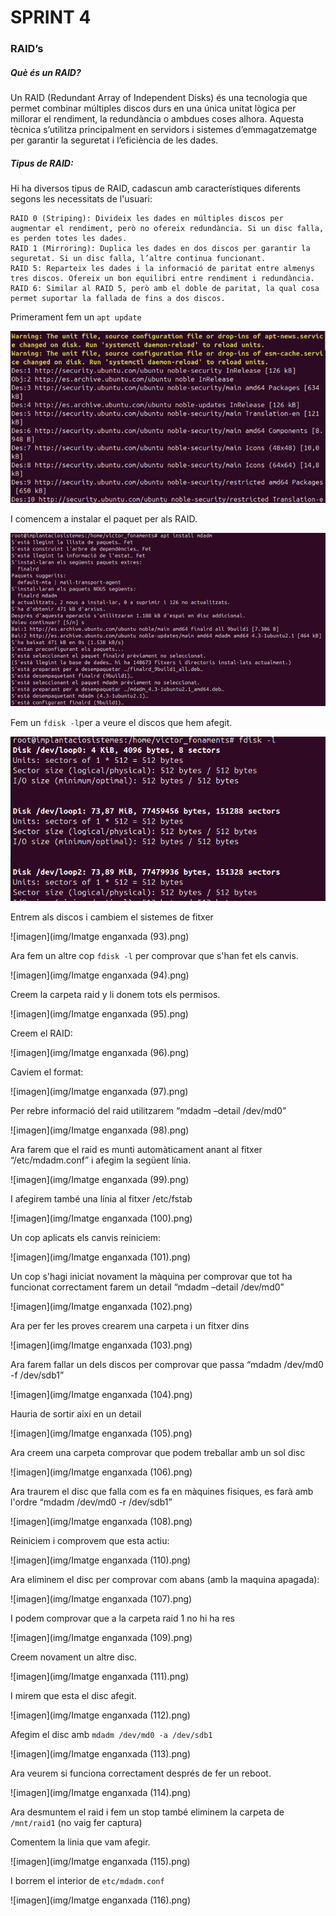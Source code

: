 # SPRINT 4

### RAID’s

##### Què és un RAID?

Un RAID (Redundant Array of Independent Disks) és una tecnologia que permet combinar múltiples discos durs en una única unitat lògica per millorar el rendiment, la redundància o ambdues coses alhora. Aquesta tècnica s’utilitza principalment en servidors i sistemes d’emmagatzematge per garantir la seguretat i l’eficiència de les dades.

##### Tipus de RAID:

Hi ha diversos tipus de RAID, cadascun amb característiques diferents segons les necessitats de l'usuari:

    RAID 0 (Striping): Divideix les dades en múltiples discos per augmentar el rendiment, però no ofereix redundància. Si un disc falla, es perden totes les dades.
    RAID 1 (Mirroring): Duplica les dades en dos discos per garantir la seguretat. Si un disc falla, l’altre continua funcionant.
    RAID 5: Reparteix les dades i la informació de paritat entre almenys tres discos. Ofereix un bon equilibri entre rendiment i redundància.
    RAID 6: Similar al RAID 5, però amb el doble de paritat, la qual cosa permet suportar la fallada de fins a dos discos.

Primerament fem un `apt update`

![imagen](<img/Imatge enganxada (91).png>)

I comencem a instalar el paquet per als RAID.

![imagen](<img/Imatge enganxada (89).png>)

Fem un `fdisk -l`per a veure el discos que hem afegit.

![imagen](<img/Imatge enganxada (92).png>)

Entrem als discos i cambiem el sistemes de fitxer

![imagen](img/Imatge enganxada (93).png)

Ara fem un altre cop `fdisk -l` per comprovar que s'han fet els canvis.

![imagen](img/Imatge enganxada (94).png)

Creem la carpeta raid y li donem tots els permisos.

![imagen](img/Imatge enganxada (95).png)

Creem el RAID:

![imagen](img/Imatge enganxada (96).png)

Caviem el format:

![imagen](img/Imatge enganxada (97).png)

Per rebre informació del raid utilitzarem “mdadm –detail /dev/md0”

![imagen](img/Imatge enganxada (98).png)

Ara farem que el raid es munti automàticament anant al fitxer “/etc/mdadm.conf” i afegim la següent línia.

![imagen](img/Imatge enganxada (99).png)

I afegirem també una línia al fitxer /etc/fstab

![imagen](img/Imatge enganxada (100).png)

Un cop aplicats els canvis reiniciem:

![imagen](img/Imatge enganxada (101).png)

Un cop s'hagi iniciat novament la màquina per comprovar que tot ha funcionat correctament farem un detail “mdadm –detail /dev/md0”

![imagen](img/Imatge enganxada (102).png)

Ara per fer les proves crearem una carpeta i un fitxer dins

![imagen](img/Imatge enganxada (103).png)


Ara farem fallar un dels discos per comprovar que passa “mdadm /dev/md0 -f /dev/sdb1”

![imagen](img/Imatge enganxada (104).png)

Hauria de sortir així en un detail

![imagen](img/Imatge enganxada (105).png)

Ara creem una carpeta comprovar que podem treballar amb un sol disc

![imagen](img/Imatge enganxada (106).png)

Ara traurem el disc que falla com es fa en màquines fisiques, es farà amb l'ordre “mdadm /dev/md0 -r /dev/sdb1”

![imagen](img/Imatge enganxada (108).png)

Reiniciem i comprovem que esta actiu:

![imagen](img/Imatge enganxada (110).png)

Ara eliminem el disc per comprovar com abans (amb la maquina apagada):

![imagen](img/Imatge enganxada (107).png)

I podem comprovar que a la carpeta raid 1 no hi ha res

![imagen](img/Imatge enganxada (109).png)

Creem novament un altre disc.

![imagen](img/Imatge enganxada (111).png)

I mirem que esta el disc afegit.

![imagen](img/Imatge enganxada (112).png)

Afegim el disc amb `mdadm /dev/md0 -a /dev/sdb1`

![imagen](img/Imatge enganxada (113).png)

Ara veurem si funciona correctament després de fer un reboot.

![imagen](img/Imatge enganxada (114).png)

Ara desmuntem el raid i fem un stop també eliminem la carpeta de `/mnt/raid1` (no vaig fer captura)

Comentem la linia que vam afegir.

![imagen](img/Imatge enganxada (115).png)

I borrem el interior de  `etc/mdadm.conf`

![imagen](img/Imatge enganxada (116).png)

